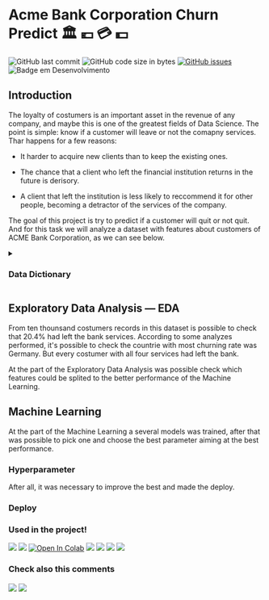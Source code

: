 # Acme Bank Corporation Churn Predict :classical_building: :euro: :credit_card: :dollar:
![GitHub last commit](https://img.shields.io/github/last-commit/MEziliano/Bank-Churn-Predict?style=for-the-badge)
![GitHub code size in bytes](https://img.shields.io/github/languages/code-size/MEziliano/Bank-Churn-Predict?style=for-the-badge)
[![GitHub issues](https://img.shields.io/github/issues/MEziliano/Bank-Churn-Predict?style=for-the-badge)](https://github.com/MEziliano/Bank-Churn-Predict/issues)
![Badge em Desenvolvimento](http://img.shields.io/static/v1?label=STATUS&message=EM%20DESENVOLVIMENTO&color=GREEN&style=for-the-badge)


<h2> Introduction </h2> 

The loyalty of costumers is an important asset in the revenue of any company, and maybe this is one of the greatest fields of Data Science. The point is simple: know if a customer will leave or not the comapny services. 
Thar happens for a few reasons:

* It harder to acquire new clients than to keep the existing ones.

* The chance that a client who left the financial institution returns in the future is derisory.

* A client that left the institution is less likely to reccommend it for other people, becoming a detractor of the services of the company.



The goal of this project is try to predict if a customer will quit or not quit. And for this task we will analyze a dataset with features about customers of ACME Bank Corporation, as we can see below. 

<details><summary><h3>Data Dictionary</h3></summary>
<p>

| Column  | Description | Data Type
| ------------- | ------------- | ------------- | 
| CustomrtId            | The customer unique identifying number | id |
| Surname               | The customer surname | string type|
| CreditScore           | The customer credit rank in the bank | Continuous variable|
| Geography             | Residence by country | Discrete variable|
| Gender                | The customer gender| Binary category as string type|
| Age                   | age in years| continnuos variable|
| Tenure                | The number of customer possessions| discrete variable|
| Balance               | Account balance| numerical continuos |
| NumOfProducts         | The number of financial products used by the customer| numerical discrete variable|
| HasCard               | Has or not credit card| binary variable|
| IsActiveMember        | Indicates if the costumer is active or not| binary variable|
| EstimatedSalary       | Estimated Salary| continuous variable|
| Exited                | Costumers who get out the service | Target in classification model |
 

 </p>
</details>

<h2> Exploratory Data Analysis — EDA </h2>

From ten thounsand costumers records in this dataset is possible to check that 20.4% had left the bank services. According to some analyzes performed, it's possible to check the countrie with most churning rate was Germany. But every costumer with all four services had left the bank.  


At the part of the Exploratory Data Analysis was possible check which features could be splited to the better performance of the Machine Learning. 

<h2> Machine Learning </h2>

At the part of the Machine Learning a several models was trained, after that was possible to pick one and choose the best parameter aiming at the best performance.

<h3> Hyperparameter</h3>
After all, it was necessary to improve the best and made the deploy. 
<h3> Deploy 



<h3> Used in the project! </h3>

<div>
<img src="https://img.shields.io/badge/Python-FFD43B?style=for-the-badge&logo=python&logoColor=darkgreen" target="_blank">
<a href="https://www.kaggle.com/sidneyviana/customer-churn-classifier/notebook"><img src="https://img.shields.io/badge/Kaggle-20BEFF?style=for-the-badge&logo=Kaggle&logoColor=white"></a>
<a href="https://colab.research.google.com/drive/1_1wbhW2zD1JjxQmQyqFxX3gu_GSOZ8R7"><img src="https://img.shields.io/badge/Colab-F9AB00?style=for-the-badge&logo=googlecolab&color=525252" alt="Open In Colab"/ target="_blank"></a> 
<ahref><img src="https://img.shields.io/badge/Jupyter-F37626.svg?&style=for-the-badge&logo=Jupyter&logoColor=white" target="_blank">
<img src="https://img.shields.io/badge/Pandas-2C2D72?style=for-the-badge&logo=pandas&logoColor=white" target="_blank">
<img src="https://img.shields.io/badge/Numpy-777BB4?style=for-the-badge&logo=numpy&logoColor=white" target="_blank">
<img src="https://img.shields.io/badge/scikit_learn-F7931E?style=for-the-badge&logo=scikit-learn&logoColor=white" target="_blank"> 

</div>
<div>
<h3> Check also this comments</h3>
<a href="https://medium.com/@murilosez06/a-week-inside-a-data-science-project-eabcfd2a2c56" target="_blank"><img align="center" src="https://img.shields.io/badge/Medium-12100E?style=for-the-badge&logo=medium&logoColor=white" target="_blank"></a>
<a href="https://www.notion.so/muriloeziliano/Classification-d621168874bf435780c6b63196e4c8cd" target="_blank"><img align="center" src="https://img.shields.io/badge/Notion-000000?style=for-the-badge&logo=notion&logoColor=white"></a>
</div> 

